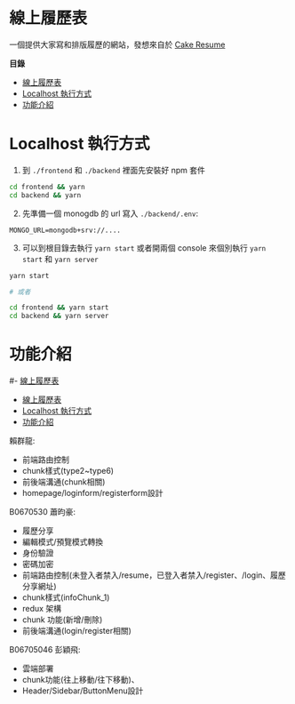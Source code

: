 # 線上履歷表

一個提供大家寫和排版履歷的網站，發想來自於 [Cake Resume](https://www.cakeresume.com/)

**目錄**
- [線上履歷表](#線上履歷表)
- [Localhost 執行方式](#localhost-執行方式)
- [功能介紹](#功能介紹)

# Localhost 執行方式

1. 到 `./frontend` 和 `./backend` 裡面先安裝好 npm 套件

```sh
cd frontend && yarn
cd backend && yarn
```

2. 先準備一個 monogdb 的 url 寫入 `./backend/.env`:

```
MONGO_URL=mongodb+srv://....
```

3. 可以到根目錄去執行 `yarn start` 或者開兩個 console 來個別執行 `yarn start` 和 `yarn server`

```sh
yarn start

# 或者

cd frontend && yarn start
cd backend && yarn server
```

# 功能介紹



#- [線上履歷表](#線上履歷表)
- [線上履歷表](#線上履歷表)
- [Localhost 執行方式](#localhost-執行方式)
- [功能介紹](#功能介紹)

賴群龍: 
- 前端路由控制
- chunk樣式(type2~type6)
- 前後端溝通(chunk相關)
- homepage/loginform/registerform設計

B0670530 蕭昀豪: 
- 履歷分享
- 編輯模式/預覽模式轉換
- 身份驗證
- 密碼加密
- 前端路由控制(未登入者禁入/resume，已登入者禁入/register、/login、履歷分享網址)
- chunk樣式(infoChunk_1)
- redux 架構
- chunk 功能(新增/刪除)
- 前後端溝通(login/register相關)

B06705046 彭穎飛: 
- 雲端部署
- chunk功能(往上移動/往下移動)、
- Header/Sidebar/ButtonMenu設計
